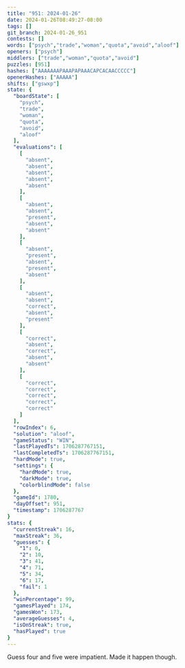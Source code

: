 ```yaml
---
title: "951: 2024-01-26"
date: 2024-01-26T08:49:27-08:00
tags: []
git_branch: 2024-01-26_951
contests: []
words: ["psych","trade","woman","quota","avoid","aloof"]
openers: ["psych"]
middlers: ["trade","woman","quota","avoid"]
puzzles: [951]
hashes: ["AAAAAAAPAAAPAPAAACAPCACAACCCCC"]
openerHashes: ["AAAAA"]
shifts: ["gswxp"]
state: {
  "boardState": [
    "psych",
    "trade",
    "woman",
    "quota",
    "avoid",
    "aloof"
  ],
  "evaluations": [
    [
      "absent",
      "absent",
      "absent",
      "absent",
      "absent"
    ],
    [
      "absent",
      "absent",
      "present",
      "absent",
      "absent"
    ],
    [
      "absent",
      "present",
      "absent",
      "present",
      "absent"
    ],
    [
      "absent",
      "absent",
      "correct",
      "absent",
      "present"
    ],
    [
      "correct",
      "absent",
      "correct",
      "absent",
      "absent"
    ],
    [
      "correct",
      "correct",
      "correct",
      "correct",
      "correct"
    ]
  ],
  "rowIndex": 6,
  "solution": "aloof",
  "gameStatus": "WIN",
  "lastPlayedTs": 1706287767151,
  "lastCompletedTs": 1706287767151,
  "hardMode": true,
  "settings": {
    "hardMode": true,
    "darkMode": true,
    "colorblindMode": false
  },
  "gameId": 1780,
  "dayOffset": 951,
  "timestamp": 1706287767
}
stats: {
  "currentStreak": 16,
  "maxStreak": 36,
  "guesses": {
    "1": 0,
    "2": 10,
    "3": 41,
    "4": 71,
    "5": 34,
    "6": 17,
    "fail": 1
  },
  "winPercentage": 99,
  "gamesPlayed": 174,
  "gamesWon": 173,
  "averageGuesses": 4,
  "isOnStreak": true,
  "hasPlayed": true
}
---
```

Guess four and five were impatient. Made it happen though. 
<!-- more -->
